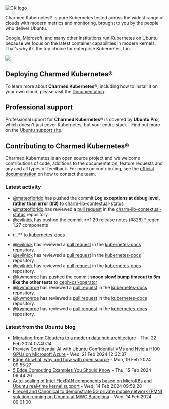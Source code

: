 ![CK logo](https://assets.ubuntu.com/v1/451d4cf4-Charmed+Kubernetes_RGB_onWhite_2022.svg)

Charmed Kubernetes® is pure Kubernetes tested across the widest range of clouds with modern metrics and monitoring, brought to you by the people who deliver Ubuntu.

Google, Microsoft, and many other institutions run Kubernetes on Ubuntu because we focus on the latest container capabilities in modern kernels. That’s why it’s the top choice for enterprise Kubernetes, too.

![](https://assets.ubuntu.com/v1/843c77b6-juju-at-a-glace.svg)

## Deploying Charmed Kubernetes®

To learn more about **Charmed Kubernetes**®, including how to install it on your own cloud, please visit the [Documentation][docs].

## Professional support

Professional upport for **Charmed Kubernetes**® is covered by **Ubuntu Pro**, which doesn't just cover Kubernetes, but your entire stack - Find out more on the [Ubuntu support site](https://ubuntu.com/support).

## Contributing to Charmed Kubernetes®

Charmed Kubernetes is an open source project and we welcome contributions of code, additions to the documentation, feature requests and any and all types of feedback. For more on contributing, see the [official documentation][get-in-touch] on how to contact the team.

<!-- LINKS -->
[docs]: https://ubuntu.com/kubernetes/docs
[get-in-touch]: https://ubuntu.com/kubernetes/docs/get-in-touch

### Latest activity

<!-- activity starts -->
 - [@mateoflorido](https://github.com/mateoflorido) has pushed the commit **Log exceptions at debug level, rather than error (#3)** to [charm-lib-contextual-status](https://github.com/charmed-kubernetes/charm-lib-contextual-status)
 - [@mateoflorido](https://github.com/mateoflorido) has reviewed a [pull request](https://github.com/charmed-kubernetes/charm-lib-contextual-status/pull/3) in the [charm-lib-contextual-status](https://github.com/charmed-kubernetes/charm-lib-contextual-status) repository.
 - [@evilnick](https://github.com/evilnick) has pushed the commit **1.29 release notes (#828)  * regen 1.27 components  * r...** to [kubernetes-docs](https://github.com/charmed-kubernetes/kubernetes-docs)
 - [@evilnick](https://github.com/evilnick) has reviewed a [pull request](https://github.com/charmed-kubernetes/kubernetes-docs/pull/828) in the [kubernetes-docs](https://github.com/charmed-kubernetes/kubernetes-docs) repository.
 - [@evilnick](https://github.com/evilnick) has reviewed a [pull request](https://github.com/charmed-kubernetes/kubernetes-docs/pull/828) in the [kubernetes-docs](https://github.com/charmed-kubernetes/kubernetes-docs) repository.
 - [@evilnick](https://github.com/evilnick) has reviewed a [pull request](https://github.com/charmed-kubernetes/kubernetes-docs/pull/828) in the [kubernetes-docs](https://github.com/charmed-kubernetes/kubernetes-docs) repository.
 - [@kwmonroe](https://github.com/kwmonroe) has pushed the commit **soooo slow! bump timeout to 5m like the other tests** to [ceph-csi-operator](https://github.com/charmed-kubernetes/ceph-csi-operator)
 - [@kwmonroe](https://github.com/kwmonroe) has reviewed a [pull request](https://github.com/charmed-kubernetes/kubernetes-docs/pull/828) in the [kubernetes-docs](https://github.com/charmed-kubernetes/kubernetes-docs) repository.
 - [@kwmonroe](https://github.com/kwmonroe) has reviewed a [pull request](https://github.com/charmed-kubernetes/kubernetes-docs/pull/828) in the [kubernetes-docs](https://github.com/charmed-kubernetes/kubernetes-docs) repository.
 - [@kwmonroe](https://github.com/kwmonroe) has reviewed a [pull request](https://github.com/charmed-kubernetes/kubernetes-docs/pull/828) in the [kubernetes-docs](https://github.com/charmed-kubernetes/kubernetes-docs) repository.
<!-- activity ends -->

<!-- roadmap starts -->

<!-- roadmap ends -->

### Latest from the Ubuntu blog

<!-- blog starts -->
* [Migrating from Cloudera to a modern data hub architecture](https://ubuntu.com//blog/cloudera-migration) - Thu, 22 Feb 2024 07:40:14 
* [Preview Confidential AI with Ubuntu Confidential VMs and Nvidia H100 GPUs on Microsoft Azure](https://ubuntu.com//blog/preview-confidential-ai-azure) - Wed, 21 Feb 2024 12:32:37 
* [Edge AI: what, why and how with open source](https://ubuntu.com//blog/edge-ai) - Mon, 19 Feb 2024 09:55:27 
* [5 Edge Computing Examples You Should Know](https://ubuntu.com//blog/edge-computing-examples) - Thu, 15 Feb 2024 09:44:26 
* [Auto-scaling of Intel FlexRAN components based on MicroK8s and Ubuntu real-time kernel support](https://ubuntu.com//blog/auto-scaling-of-intel-flexran-components-based-on-microk8s-and-ubuntu-real-time-kernel-support) - Wed, 14 Feb 2024 09:59:28 
* [Firecell and Canonical to demonstrate 5G private mobile network (PMN) solution running on Ubuntu at MWC Barcelona](https://ubuntu.com//blog/firecell-and-canonical-to-demonstrate-5g-private-mobile-network-pmn-solution-running-on-ubuntu-at-mwc-barcelona) - Wed, 14 Feb 2024 09:01:00 
<!-- blog ends -->
